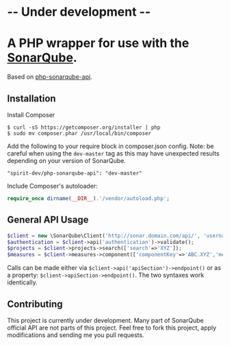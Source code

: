 -- Under development --
==============

A PHP wrapper for use with the [SonarQube](http://docs.sonarqube.org/display/DEV/Web+Service+API).
==============
Based on [php-sonarqube-api](https://github.com/spirit-dev/php-sonarqube-api).

Installation
------------
Install Composer
```
$ curl -sS https://getcomposer.org/installer | php
$ sudo mv composer.phar /usr/local/bin/composer
```

Add the following to your require block in composer.json config. Note: be careful when using the `dev-master` tag as this may have unexpected results depending on your version of SonarQube.
```
"spirit-dev/php-sonarqube-api": "dev-master"
```

Include Composer's autoloader:
```php
require_once dirname(__DIR__).'/vendor/autoload.php';
```

General API Usage
-----------------

```php
$client = new \SonarQube\Client('http://sonar.domain.com/api/', 'username', 'password'); // change here
$authentication = $client->api('authentication')->validate();
$projects = $client->projects->search(['search'=>'XYZ']);
$measures = $client->measures->component(['componentKey'=>'ABC.XYZ','metricKeys'=>'ncloc_language_distribution,complexity,violations']);
```

Calls can be made either via `$client->api('apiSection')->endpoint()` or as a property: `$client->apiSection->endpoint()`. The two syntaxes work identically.

Contributing
------------
This project is currently under development. Many part of SonarQube official API are not parts of this project. Feel free to fork this project, apply modifications and sending me you pull requests.
